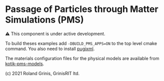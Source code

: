 # Passage of Particles through Matter Simulations (PMS) 

:warning: This component is under active development.

To build theses examples add `-DBUILD_PMS_APPS=ON` to the top level cmake command. You also need to install [pugixml](https://github.com/zeux/pugixml).

The materials configuration files for the physical models are available from [kotik-pms-models](https://github.com/grinisrit/kotik-pms-models).


(c) 2021 Roland Grinis, GrinisRIT ltd.